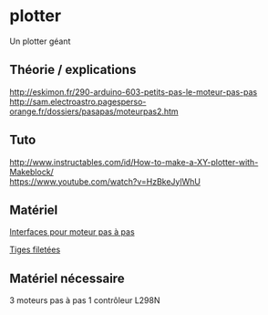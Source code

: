 # plotter
Un plotter géant

## Théorie / explications

http://eskimon.fr/290-arduino-603-petits-pas-le-moteur-pas-pas  
http://sam.electroastro.pagesperso-orange.fr/dossiers/pasapas/moteurpas2.htm  

## Tuto

http://www.instructables.com/id/How-to-make-a-XY-plotter-with-Makeblock/  
https://www.youtube.com/watch?v=HzBkeJylWhU  


## Matériel

[Interfaces pour moteur pas à pas](http://www.banggood.com/fr/5Pcs-L298N-Dual-H-Bridge-Stepper-Motor-Driver-Board-For-Arduino-p-948150.html)

[Tiges filetées](http://www.visseriefixations.fr/tiges-filetees/acier-classe-8-8/tige-filetee-acier-8-8-zingue-blanc-din-975.html)

## Matériel nécessaire

3 moteurs pas à pas
1 contrôleur L298N

